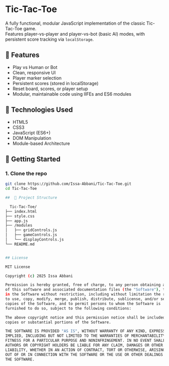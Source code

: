 # Tic-Tac-Toe

A fully functional, modular JavaScript implementation of the classic Tic-Tac-Toe game.  
Features player-vs-player and player-vs-bot (basic AI) modes, with persistent score tracking via `localStorage`.
<!-- Optional: Add a real screenshot in /assets folder -->

## 🎯 Features

- Play vs Human or Bot
- Clean, responsive UI
- Player marker selection
- Persistent scores (stored in localStorage)
- Reset board, scores, or player setup
- Modular, maintainable code using IIFEs and ES6 modules

## 🧠 Technologies Used

- HTML5
- CSS3
- JavaScript (ES6+)
- DOM Manipulation
- Module-based Architecture

## 🚀 Getting Started

### 1. Clone the repo

```bash
git clone https://github.com/Issa-Abbani/Tic-Tac-Toe.git
cd Tic-Tac-Toe

##  📁 Project Structure

  Tic-Tac-Toe/
├── index.html
├── style.css
├── app.js
├── /modules
│   ├── gridControls.js
│   ├── gameControls.js
│   └── displayControls.js
└── README.md


## License

MIT License

Copyright (c) 2025 Issa Abbani

Permission is hereby granted, free of charge, to any person obtaining a copy
of this software and associated documentation files (the "Software"), to deal
in the Software without restriction, including without limitation the rights
to use, copy, modify, merge, publish, distribute, sublicense, and/or sell
copies of the Software, and to permit persons to whom the Software is
furnished to do so, subject to the following conditions:

The above copyright notice and this permission notice shall be included in all
copies or substantial portions of the Software.

THE SOFTWARE IS PROVIDED "AS IS", WITHOUT WARRANTY OF ANY KIND, EXPRESS OR
IMPLIED, INCLUDING BUT NOT LIMITED TO THE WARRANTIES OF MERCHANTABILITY,
FITNESS FOR A PARTICULAR PURPOSE AND NONINFRINGEMENT. IN NO EVENT SHALL THE
AUTHORS OR COPYRIGHT HOLDERS BE LIABLE FOR ANY CLAIM, DAMAGES OR OTHER
LIABILITY, WHETHER IN AN ACTION OF CONTRACT, TORT OR OTHERWISE, ARISING FROM,
OUT OF OR IN CONNECTION WITH THE SOFTWARE OR THE USE OR OTHER DEALINGS IN
THE SOFTWARE.
